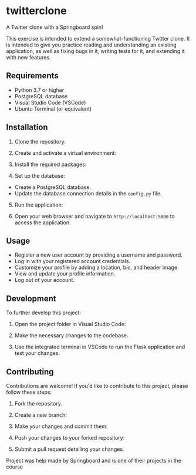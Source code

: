 # twitterclone

A Twitter clone with a Springboard spin!

This exercise is intended to extend a somewhat-functioning Twitter clone. It is intended to give you practice reading and understanding an existing application, as well as fixing bugs in it, writing tests for it, and extending it with new features.

## Requirements

- Python 3.7 or higher
- PostgreSQL database
- Visual Studio Code (VSCode)
- Ubuntu Terminal (or equivalent)

## Installation

1. Clone the repository:


2. Create and activate a virtual environment:


3. Install the required packages:


4. Set up the database:

- Create a PostgreSQL database.
- Update the database connection details in the `config.py` file.

5. Run the application:


6. Open your web browser and navigate to `http://localhost:5000` to access the application.

## Usage

- Register a new user account by providing a username and password.
- Log in with your registered account credentials.
- Customize your profile by adding a location, bio, and header image.
- View and update your profile information.
- Log out of your account.

## Development

To further develop this project:

1. Open the project folder in Visual Studio Code:


2. Make the necessary changes to the codebase.

3. Use the integrated terminal in VSCode to run the Flask application and test your changes.

## Contributing

Contributions are welcome! If you'd like to contribute to this project, please follow these steps:

1. Fork the repository.

2. Create a new branch:


3. Make your changes and commit them:


4. Push your changes to your forked repository:


5. Submit a pull request detailing your changes.

Project was help made by Springboard and is one of their projects in the course
